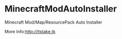 # MinecraftModAutoInstaller
Minecraft Mod/Map/ResourcePack Auto Installer


More Info:http://itstake.tk
